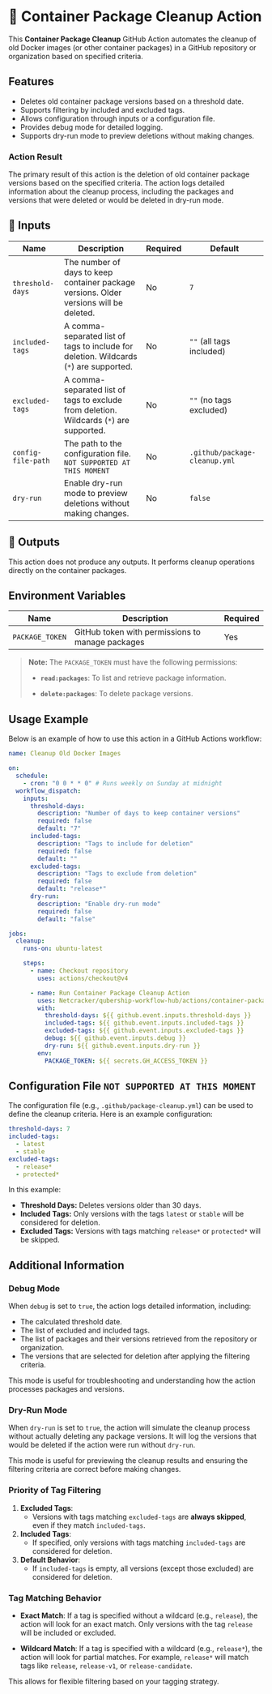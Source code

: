 # 🚀 Container Package Cleanup Action

This **Container Package Cleanup** GitHub Action automates the cleanup of old Docker images (or other container packages) in a GitHub repository or organization based on specified criteria.

## Features

- Deletes old container package versions based on a threshold date.
- Supports filtering by included and excluded tags.
- Allows configuration through inputs or a configuration file.
- Provides debug mode for detailed logging.
- Supports dry-run mode to preview deletions without making changes.

### Action Result

The primary result of this action is the deletion of old container package versions based on the specified criteria. The action logs detailed information about the cleanup process, including the packages and versions that were deleted or would be deleted in dry-run mode.

## 📌 Inputs

| Name               | Description                                                                 | Required | Default                     |
| ------------------ | --------------------------------------------------------------------------- | -------- | --------------------------- |
| `threshold-days`   | The number of days to keep container package versions. Older versions will be deleted. | No       | `7`                         |
| `included-tags`    | A comma-separated list of tags to include for deletion. Wildcards (`*`) are supported. | No       | `""` (all tags included)     |
| `excluded-tags`    | A comma-separated list of tags to exclude from deletion. Wildcards (`*`) are supported.| No       | `""` (no tags excluded)                  |
| `config-file-path` | The path to the configuration file. `NOT SUPPORTED AT THIS MOMENT`          | No       | `.github/package-cleanup.yml` |
| `dry-run`          | Enable dry-run mode to preview deletions without making changes.            | No       | `false`                     |

## 📌 Outputs

This action does not produce any outputs. It performs cleanup operations directly on the container packages.

## Environment Variables

| Name            | Description                                      | Required |
| --------------- | ------------------------------------------------ | -------- |
| `PACKAGE_TOKEN` | GitHub token with permissions to manage packages | Yes      |

> **Note:** The `PACKAGE_TOKEN` must have the following permissions:
>
> - **`read:packages`**: To list and retrieve package information.
>
> - **`delete:packages`**: To delete package versions.

## Usage Example

Below is an example of how to use this action in a GitHub Actions workflow:

```yaml
name: Cleanup Old Docker Images

on:
  schedule:
    - cron: "0 0 * * 0" # Runs weekly on Sunday at midnight
  workflow_dispatch:
    inputs:
      threshold-days:
        description: "Number of days to keep container versions"
        required: false
        default: "7"
      included-tags:
        description: "Tags to include for deletion"
        required: false
        default: ""
      excluded-tags:
        description: "Tags to exclude from deletion"
        required: false
        default: "release*"
      dry-run:
        description: "Enable dry-run mode"
        required: false
        default: "false"

jobs:
  cleanup:
    runs-on: ubuntu-latest

    steps:
      - name: Checkout repository
        uses: actions/checkout@v4

      - name: Run Container Package Cleanup Action
        uses: Netcracker/qubership-workflow-hub/actions/container-package-cleanup@main
        with:
          threshold-days: ${{ github.event.inputs.threshold-days }}
          included-tags: ${{ github.event.inputs.included-tags }}
          excluded-tags: ${{ github.event.inputs.excluded-tags }}
          debug: ${{ github.event.inputs.debug }}
          dry-run: ${{ github.event.inputs.dry-run }}
        env:
          PACKAGE_TOKEN: ${{ secrets.GH_ACCESS_TOKEN }}
```

## Configuration File `NOT SUPPORTED AT THIS MOMENT`

The configuration file (e.g., `.github/package-cleanup.yml`) can be used to define the cleanup criteria. Here is an example configuration:

```yaml
threshold-days: 7
included-tags:
  - latest
  - stable
excluded-tags:
  - release*
  - protected*
```

In this example:

- **Threshold Days:** Deletes versions older than 30 days.
- **Included Tags:** Only versions with the tags `latest` or `stable` will be considered for deletion.
- **Excluded Tags:** Versions with tags matching `release*` or `protected*` will be skipped.

## Additional Information

### Debug Mode

When `debug` is set to `true`, the action logs detailed information, including:

- The calculated threshold date.
- The list of excluded and included tags.
- The list of packages and their versions retrieved from the repository or organization.
- The versions that are selected for deletion after applying the filtering criteria.

This mode is useful for troubleshooting and understanding how the action processes packages and versions.

### Dry-Run Mode

When `dry-run` is set to `true`, the action will simulate the cleanup process without actually deleting any package versions. It will log the versions that would be deleted if the action were run without `dry-run`.

This mode is useful for previewing the cleanup results and ensuring the filtering criteria are correct before making changes.

### Priority of Tag Filtering

1. **Excluded Tags**:
   - Versions with tags matching `excluded-tags` are **always skipped**, even if they match `included-tags`.
2. **Included Tags**:
   - If specified, only versions with tags matching `included-tags` are considered for deletion.
3. **Default Behavior**:
   - If `included-tags` is empty, all versions (except those excluded) are considered for deletion.

### Tag Matching Behavior

- **Exact Match**: If a tag is specified without a wildcard (e.g., `release`), the action will look for an exact match. Only versions with the tag `release` will be included or excluded.

- **Wildcard Match**: If a tag is specified with a wildcard (e.g., `release*`), the action will look for partial matches. For example, `release*` will match tags like `release`, `release-v1`, or `release-candidate`.

This allows for flexible filtering based on your tagging strategy.